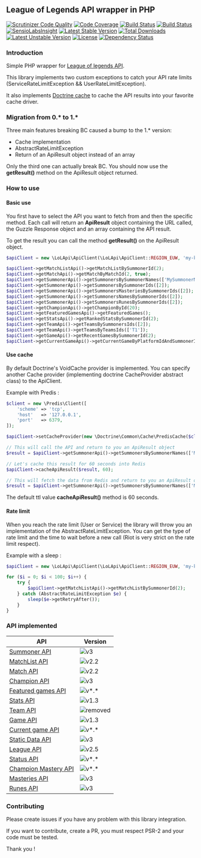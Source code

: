 ## League of Legends API wrapper in PHP

[![Scrutinizer Code Quality](https://scrutinizer-ci.com/g/Babacooll/lol-api/badges/quality-score.png?b=master)](https://scrutinizer-ci.com/g/Babacooll/lol-api/?branch=master)
[![Code Coverage](https://scrutinizer-ci.com/g/Babacooll/lol-api/badges/coverage.png?b=master)](https://scrutinizer-ci.com/g/Babacooll/lol-api/?branch=master)
[![Build Status](https://scrutinizer-ci.com/g/Babacooll/lol-api/badges/build.png?b=master)](https://scrutinizer-ci.com/g/Babacooll/lol-api/build-status/master)
[![Build Status](https://travis-ci.org/Babacooll/lol-api.svg?branch=master)](https://travis-ci.org/Babacooll/lol-api)
[![SensioLabsInsight](https://insight.sensiolabs.com/projects/50170931-8848-4440-9e6c-37d9378986b9/mini.png)](https://insight.sensiolabs.com/projects/50170931-8848-4440-9e6c-37d9378986b9)
[![Latest Stable Version](https://poser.pugx.org/michaelgarrez/lol-api/v/stable)](https://packagist.org/packages/michaelgarrez/lol-api) 
[![Total Downloads](https://poser.pugx.org/michaelgarrez/lol-api/downloads)](https://packagist.org/packages/michaelgarrez/lol-api) 
[![Latest Unstable Version](https://poser.pugx.org/michaelgarrez/lol-api/v/unstable)](https://packagist.org/packages/michaelgarrez/lol-api) 
[![License](https://poser.pugx.org/michaelgarrez/lol-api/license)](https://packagist.org/packages/michaelgarrez/lol-api)
[![Dependency Status](https://www.versioneye.com/user/projects/55e5aa1a8c0f62001c000356/badge.svg?style=flat)](https://www.versioneye.com/user/projects/55e5aa1a8c0f62001c000356)

### Introduction

Simple PHP wrapper for [League of legends API](https://developer.riotgames.com/api/methods).

This library implements two custom exceptions to catch your API rate limits (ServiceRateLimitException && UserRateLimitException).

It also implements [Doctrine cache](https://github.com/doctrine/cache) to cache the API results into your favorite cache driver.

### Migration from 0.* to 1.*

Three main features breaking BC caused a bump to the 1.* version: 
* Cache implementation
* AbstractRateLimitException
* Return of an ApiResult object instead of an array

Only the third one can actually break BC. You should now use the **getResult()** method on the ApiResult object returned.

### How to use

#### Basic use

You first have to select the API you want to fetch from and then the specific method.
Each call will return an **ApiResult** object containing the URL called, the Guzzle Response object and an array containing the API result.

To get the result you can call the method **getResult()** on the ApiResult object.

```php
$apiClient = new \LoLApi\ApiClient(\LoLApi\ApiClient::REGION_EUW, 'my-key');

$apiClient->getMatchListApi()->getMatchListBySummonerId(2);
$apiClient->getMatchApi()->getMatchByMatchId(2, true);
$apiClient->getSummonerApi()->getSummonersBySummonerNames(['MySummonerName']);
$apiClient->getSummonerApi()->getSummonersBySummonerIds([2]);
$apiClient->getSummonerApi()->getSummonersMasteriesBySummonerIds([2]);
$apiClient->getSummonerApi()->getSummonersNamesBySummonerIds([2]);
$apiClient->getSummonerApi()->getSummonersRunesBySummonerIds([2]);
$apiClient->getChampionApi()->getChampionById(20);
$apiClient->getFeaturedGamesApi()->getFeaturedGames();
$apiClient->getStatsApi()->getRankedStatsBySummonerId(2);
$apiClient->getTeamApi()->getTeamsBySummonersIds([2]);
$apiClient->getTeamApi()->getTeamsByTeamsIds(['T1']);
$apiClient->getGameApi()->getRecentGamesBySummonerId(2);
$apiClient->getCurrentGameApi()->getCurrentGameByPlatformIdAndSummonerId('EUW1', 2);
```

#### Use cache

By default Doctrine's VoidCache provider is implemented. You can specify another Cache provider (implementing doctrine CacheProvider abstract class) to the ApiClient.

Example with Predis :

```php
$client = new \Predis\Client([
    'scheme' => 'tcp',
    'host'   => '127.0.0.1',
    'port'   => 6379,
]);

$apiClient->setCacheProvider(new \Doctrine\Common\Cache\PredisCache($client));

// This will call the API and return to you an ApiResult object
$result = $apiClient->getSummonerApi()->getSummonersBySummonerNames(['MySummonerName']);

// Let's cache this result for 60 seconds into Redis
$apiClient->cacheApiResult($result, 60);

// This will fetch the data from Redis and return to you an ApiResult object
$result = $apiClient->getSummonerApi()->getSummonersBySummonerNames(['MySummonerName']);
```

The default ttl value **cacheApiResult()** method is 60 seconds.

#### Rate limit

When you reach the rate limit (User or Service) the library will throw you an implementation of the AbstractRateLimitException. You can get the type of rate limit and the time to wait before a new call (Riot is very strict on the rate limit respect).

Example with a sleep :

```php
$apiClient = new \LoLApi\ApiClient(\LoLApi\ApiClient::REGION_EUW, 'my-key');

for ($i = 0; $i < 100; $i++) {
    try {
        $apiClient->getMatchListApi()->getMatchListBySummonerId(2);
    } catch (AbstractRateLimitException $e) {
        sleep($e->getRetryAfter());
    }
}
```

### API implemented

| API        | Version           |
| ------------- |-------------| 
| [Summoner API](https://developer.riotgames.com/api/methods#)      | ![v3](https://img.shields.io/badge/v3-latest-green.svg)|  
| [MatchList API](https://developer.riotgames.com/api/methods#)      | ![v2.2](https://img.shields.io/badge/v2.2-latest-green.svg)|  
| [Match API](https://developer.riotgames.com/api/methods#)      | ![v2.2](https://img.shields.io/badge/v2.2-latest-green.svg)|  
| [Champion API](https://developer.riotgames.com/api/methods#)      | ![v3](https://img.shields.io/badge/v3-latest-green.svg)|  
| [Featured games API](https://developer.riotgames.com/api/methods#)      | ![v*.*](https://img.shields.io/badge/v1.0-latest-green.svg)|  
| [Stats API](https://developer.riotgames.com/api/methods#)     | ![v1.3](https://img.shields.io/badge/v1.3-latest-green.svg)|  
| [Team API](https://developer.riotgames.com/api/methods#)      | ![removed](https://img.shields.io/badge/v2.4-removed-red.svg)|  
| [Game API](https://developer.riotgames.com/api/methods#)      | ![v1.3](https://img.shields.io/badge/v1.3-latest-green.svg)|  
| [Current game API](https://developer.riotgames.com/api/methods#)      | ![v*.*](https://img.shields.io/badge/v1.0-latest-green.svg)|  
| [Static Data API](https://developer.riotgames.com/api/methods#)      | ![v3](https://img.shields.io/badge/v3-latest-green.svg)|  
| [League API](https://developer.riotgames.com/api/methods#)      | ![v2.5](https://img.shields.io/badge/v2.5-latest-green.svg)|  
| [Status API](https://developer.riotgames.com/api/methods#)      | ![v*.*](https://img.shields.io/badge/v1.0-latest-green.svg)|  
| [Champion Mastery API](https://developer.riotgames.com/api/methods#)      | ![v*.*](https://img.shields.io/badge/v*.*-latest-green.svg)|  
| [Masteries API](https://developer.riotgames.com/api/methods#)      | ![v3](https://img.shields.io/badge/v3-latest-green.svg)|  
| [Runes API](https://developer.riotgames.com/api/methods#)      | ![v3](https://img.shields.io/badge/v3-latest-green.svg)|  

### Contributing

Please create issues if you have any problem with this library integration.

If you want to contribute, create a PR, you must respect PSR-2 and your code must be tested.

Thank you !
